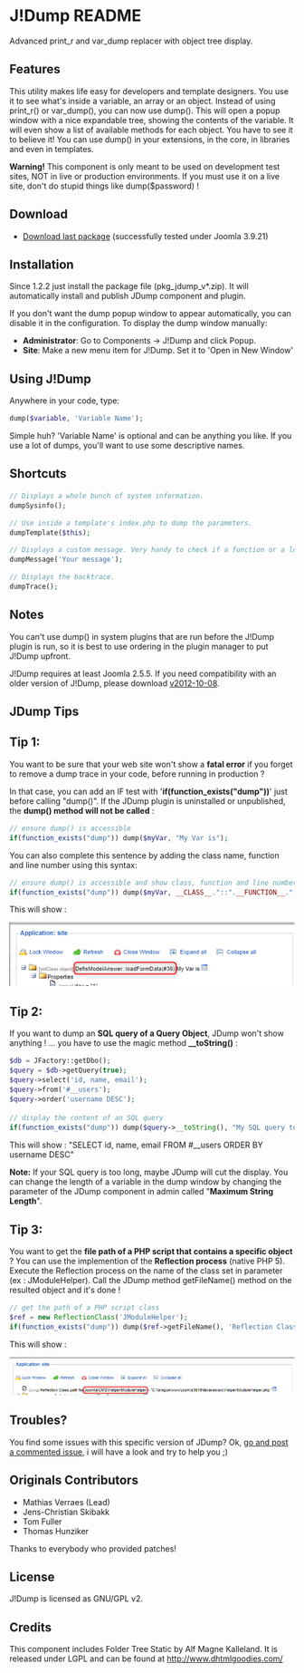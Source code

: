 J!Dump README
=============

Advanced print_r and var_dump replacer with object tree display.

Features
--------

This utility makes life easy for developers and template designers. You use it to
see what's inside a variable, an array or an object. Instead of using print_r() or
var_dump(), you can now use dump(). This will open a popup window with a nice expandable
tree, showing the contents of the variable. It will even show a list of available
methods for each object. You have to see it to believe it! You can use dump() in your
extensions, in the core, in libraries and even in templates.

**Warning!** This component is only meant to be used on development test sites, NOT
in live or production environments. If you must use it on a live site, don't do
stupid things like dump($password) !

Download
--------
- [Download last package](https://github.com/garstud/jdump/releases/latest)
(successfully tested under Joomla 3.9.21)

Installation
------------
Since 1.2.2 just install the package file (pkg_jdump_v*.zip). It will automatically install and publish JDump component and plugin.

If you don't want the dump popup window to appear automatically, you can disable
it in the configuration. To display the dump window manually:

- **Administrator**: Go to Components -> J!Dump and click Popup.
- **Site**: Make a new menu item for J!Dump. Set it to 'Open in New Window'

Using J!Dump
------------

Anywhere in your code, type:

```php
dump($variable, 'Variable Name');
```

Simple huh? 'Variable Name' is optional and can be anything you like. If you use
a lot of dumps, you'll want to use some descriptive names.



Shortcuts
---------

```php
// Displays a whole bunch of system information.
dumpSysinfo();
```

```php
// Use inside a template's index.php to dump the parameters.
dumpTemplate($this);
```

```php
// Displays a custom message. Very handy to check if a function or a loop is executed etc...
dumpMessage('Your message');
```

```php
// Displays the backtrace.
dumpTrace();
```


Notes
-----

You can't use dump() in system plugins that are run before the J!Dump plugin is run,
so it is best to use ordering in the plugin manager to put J!Dump upfront.

J!Dump requires at least Joomla 2.5.5. If you need compatibility with an older version of J!Dump, please download
[v2012-10-08](https://github.com/downloads/mathiasverraes/jdump/unzip_first_jdump_v2012-10-08.zip).



JDump Tips
---------

Tip 1:
------------
You want to be sure that your web site won't show a **fatal error** if you forget to remove a dump trace in your code, before running in production ?

In that case, you can add an IF test with '**if(function_exists("dump"))**' just before calling "dump()". If the JDump plugin is uninstalled or unpublished, the **dump() method will not be called** :

```php
// ensure dump() is accessible
if(function_exists("dump")) dump($myVar, "My Var is");

```

You can also complete this sentence by adding the class name, function and line number using this syntax:
```php
// ensure dump() is accessible and show class, function and line number
if(function_exists("dump")) dump($myVar, __CLASS__."::".__FUNCTION__."(#".__LINE__.") My Var is");

```
This will show :

![jdump-complete_label_syntax](https://raw.githubusercontent.com/garstud/jdump/master/res/jdump_complete_label-syntax.png)



Tip 2:
------------
If you want to dump an **SQL query of a Query Object**, JDump won't show anything ! ... you have to use the magic method **__toString()** :

```php
$db = JFactory::getDbo();
$query = $db->getQuery(true);
$query->select('id, name, email');
$query->from('#__users');
$query->order('username DESC');

// display the content of an SQL query
if(function_exists("dump")) dump($query->__toString(), "My SQL query to read users");

```

This will show :
"SELECT id, name, email FROM #__users ORDER BY username DESC"


**Note:** If your SQL query is too long, maybe JDump will cut the display.
You can change the length of a variable in the dump window by changing the parameter of the JDump component in admin called "**Maximum String Length**".



Tip 3:
------------
You want to get the **file path of a PHP script that contains a specific object** ?
You can use the implemention of the **Reflection process** (native PHP 5).
Execute the Reflection process on the name of the class set in parameter (ex : JModuleHelper).
Call the JDump method getFileName() method on the resulted object and it's done !

```php
// get the path of a PHP script class
$ref = new ReflectionClass('JModuleHelper');
if(function_exists("dump")) dump($ref->getFileName(), 'Reflection Class path for '.$ref->getName());

```
This will show :

![jdump-reflection_class](https://raw.githubusercontent.com/garstud/jdump/master/res/jdump_reflection.png)



Troubles?
------------
You find some issues with this specific version of JDump?
Ok, [go and post a commented issue](https://github.com/garstud/jdump/issues/new), i will have a look and try to help you ;) 


Originals Contributors
-------------

- Mathias Verraes (Lead)
- Jens-Christian Skibakk
- Tom Fuller
- Thomas Hunziker

Thanks to everybody who provided patches!

License
-------

J!Dump is licensed as GNU/GPL v2.

Credits
-------

This component includes Folder Tree Static by Alf Magne Kalleland. It is released
under LGPL and can be found at http://www.dhtmlgoodies.com/
